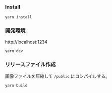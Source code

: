 ### Install
```
yarn install
```

### 開発環境
http://localhost:1234
```
yarn dev
```

### リリースファイル作成
画像ファイルを圧縮して `/public` にコンパイルする。
```
yarn build
```
